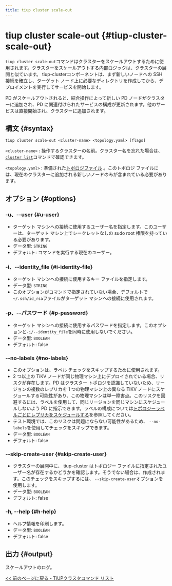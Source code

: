 ```yaml
---
title: tiup cluster scale-out
---
```


# tiup cluster scale-out {#tiup-cluster-scale-out}

`tiup cluster scale-out`コマンドはクラスターをスケールアウトするために使用されます。クラスターをスケールアウトする内部ロジックは、クラスターの展開と似ています。 tiup-clusterコンポーネントは、まず新しいノードへの SSH 接続を確立し、ターゲット ノード上に必要なディレクトリを作成してから、デプロイメントを実行してサービスを開始します。

PD がスケールアウトされると、結合操作によって新しい PD ノードがクラスターに追加され、PD に関連付けられたサービスの構成が更新されます。他のサービスは直接開始され、クラスターに追加されます。

## 構文 {#syntax}

```shell
tiup cluster scale-out <cluster-name> <topology.yaml> [flags]
```

`<cluster-name>` : 操作するクラスターの名前。クラスター名を忘れた場合は、 [`cluster list`](/tiup/tiup-component-dm-list.md)コマンドで確認できます。

`<topology.yaml>` : 準備された[トポロジファイル](/tiup/tiup-dm-topology-reference.md) 。このトポロジ ファイルには、現在のクラスターに追加される新しいノードのみが含まれている必要があります。

## オプション {#options}

### -u、--user {#u-user}

-   ターゲット マシンへの接続に使用するユーザー名を指定します。このユーザーは、ターゲット マシン上でシークレットなしの sudo root 権限を持っている必要があります。
-   データ型: `STRING`
-   デフォルト: コマンドを実行する現在のユーザー。

### -i、--identity_file {#i-identity-file}

-   ターゲット マシンへの接続に使用するキー ファイルを指定します。
-   データ型: `STRING`
-   このオプションがコマンドで指定されていない場合、デフォルトで`~/.ssh/id_rsa`ファイルがターゲット マシンへの接続に使用されます。

### -p、--パスワード {#p-password}

-   ターゲット マシンへの接続に使用するパスワードを指定します。このオプションと`-i/--identity_file`を同時に使用しないでください。
-   データ型: `BOOLEAN`
-   デフォルト: false

### --no-labels {#no-labels}

-   このオプションは、ラベル チェックをスキップするために使用されます。
-   2 つ以上の TiKV ノードが同じ物理マシン上にデプロイされている場合、リスクが存在します。PD はクラスター トポロジを認識していないため、リージョンの複数のレプリカを 1 つの物理マシン上の異なる TiKV ノードにスケジュールする可能性があり、この物理マシンは単一障害点。このリスクを回避するには、ラベルを使用して、同じリージョンを同じマシンにスケジュールしないよう PD に指示できます。ラベルの構成については[トポロジーラベルごとにレプリカをスケジュールする](/schedule-replicas-by-topology-labels.md)を参照してください。
-   テスト環境では、このリスクは問題にならない可能性があるため、 `--no-labels`を使用してチェックをスキップできます。
-   データ型: `BOOLEAN`
-   デフォルト: false

### --skip-create-user {#skip-create-user}

-   クラスターの展開中に、 tiup-cluster はトポロジー ファイルに指定されたユーザー名が存在するかどうかを確認します。そうでない場合は、作成されます。このチェックをスキップするには、 `--skip-create-user`オプションを使用します。
-   データ型: `BOOLEAN`
-   デフォルト: false

### -h, --help {#h-help}

-   ヘルプ情報を印刷します。
-   データ型: `BOOLEAN`
-   デフォルト: false

## 出力 {#output}

スケールアウトのログ。

[&lt;&lt; 前のページに戻る - TiUPクラスタコマンド リスト](/tiup/tiup-component-cluster.md#command-list)
